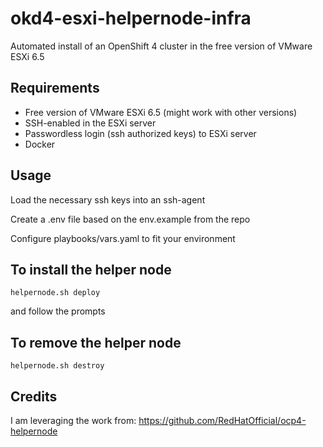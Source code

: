# okd4-esxi-helpernode-infra

Automated install of an OpenShift 4 cluster in the free version of VMware ESXi 6.5


## Requirements

- Free version of VMware ESXi 6.5 (might work with other versions)
- SSH-enabled in the ESXi server
- Passwordless login (ssh authorized keys) to ESXi server
- Docker


## Usage
Load the necessary ssh keys into an ssh-agent

Create a .env file based on the env.example from the repo

Configure playbooks/vars.yaml to fit your environment


## To install the helper node

`helpernode.sh deploy`

and follow the prompts

## To remove the helper node

`helpernode.sh destroy`


## Credits
I am leveraging the work from: https://github.com/RedHatOfficial/ocp4-helpernode

